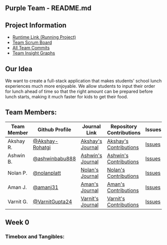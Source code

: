 ## Purple Team - README.md

## Project Information
- [Runtime Link (Running Project)](https://tbd.com/)
- [Team Scrum Board](https://github.com/nolanplatt/AP-CSA-T2/projects/1)
- [All Team Commits](https://github.com/nolanplatt/AP-CSA-T2/commits/master)
- [Team Insight Graphs](https://github.com/nolanplatt/AP-CSA-T2/graphs/contributors)

## Our Idea
We want to create a full-stack application that makes students' school lunch experiences much more enjoyable. We allow students to input their order for lunch ahead of time so that the right amount can be prepared before lunch starts, making it much faster for kids to get their food.

## Team Members:
| Team Member | Github Profile | Journal Link | Repository Contributions | Issues | Role |
| ----------- | --------------- | ------------ | -------------------- | ------ | --------------- |
| Akshay R. | [@Akshay-Rohatgi](https://github.com/Akshay-Rohatgi) | [Akshay's Journal](https://google.com) | [Akshay's Contributions](https://github.com/nolanplatt/AP-CSA-T2/commits?author=Akshay-Rohatgi) | [Issues](https://github.com/nolanplatt/AP-CSA-T2/issues/assigned/Akshay-Rohatgi) | Primary Designer |
| Ashwin B. | [@ashwinbabu888](https://github.com/ashwinbabu888) | [Ashwin's Journal](https://docs.google.com/document/d/1XHgzNtQLO_iJDqhN8yUhwT3ZiHj_SWNv9xixzUOAF8c/edit?usp=sharing) | [Ashwin's Contributions](https://github.com/nolanplatt/AP-CSA-T2/commits?author=ashwinbabu888) | [Issues](https://github.com/nolanplatt/AP-CSA-T2/issues/assigned/ashwinbabu888) | Scrum Master |
| Nolan P. | [@nolanplatt](https://github.com/nolanplatt) | [Nolan's Journal](https://docs.google.com/document/d/1t9ekir1K0GmBIL0SIBatH0Q-bg6ndCrwc-QSujz6K84/edit?usp=sharing) | [Nolan's Contributions](https://github.com/nolanplatt/AP-CSA-T2/commits?author=nolanplatt) |  [Issues](https://github.com/nolanplatt/AP-CSA-T2/issues/assigned/nolanplatt) | Github Admin |
| Aman J. | [@amanj31](https://github.com/amanj31) | [Aman's Journal](https://docs.google.com/document/d/1iLXz8z1btVtgNXo9SV-ctCNljM-F0qE_r5xcCBEF1l8/edit?usp=sharing) | [Aman's Contributions](https://github.com/nolanplatt/AP-CSA-T2/commits?author=amanj31) | [Issues](https://github.com/nolanplatt/AP-CSA-T2/issues/assigned/amanj31) | Technical Officer |
| Varnit G. | [@VarnitGupta24](https://github.com/VarnitGupta24) | [Varnit's Journal](https://docs.google.com/document/d/1fls5rsfbgSZj54k3tJZ_JKrsNKcyBi5pQE1LzBQ5njI/edit) | [Varnit's Contributions](https://github.com/nolanplatt/AP-CSA-T2/commits?author=VarnitGupta24) | [Issues](https://github.com/nolanplatt/AP-CSA-T2/issues/assigned/VarnitGupta24)| Deployment Manager |




## Week 0 
### Timebox and Tangibles:

